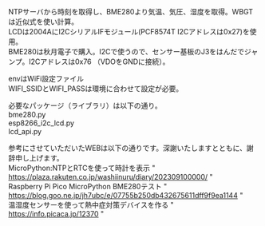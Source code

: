 NTPサーバから時刻を取得し、BME280より気温、気圧、湿度を取得。WBGTは近似式を使い計算。<br>
LCDは2004AにI2CシリアルIFモジュール(PCF8574T I2Cアドレスは0x27)を使用。<br>
BME280は秋月電子で購入。I2Cで使うので、センサー基板のJ3をはんだでジャンプ。I2Cアドレスは0x76 （VDOをGNDに接続）。

envはWiFi設定ファイル <br>
WIFI_SSIDとWIFI_PASSは環境に合わせて設定が必要。

必要なパッケージ（ライブラリ）は以下の通り。<br>
bme280.py <br>
esp8266_i2c_lcd.py <br>
lcd_api.py <br>

参考にさせていただいたWEBは以下の通りです。深謝いたしますとともに、謝辞申し上げます。<br>
MicroPython:NTPとRTCを使って時計を表示 " https://plaza.rakuten.co.jp/washiinuru/diary/202309100000/ " <br>
Raspberry Pi Pico MicroPython BME280テスト " https://blog.goo.ne.jp/jh7ubc/e/07755b250db432675611dff9f9ea1144 " <br>
温湿度センサーを使って熱中症対策デバイスを作る " https://info.picaca.jp/12370 "
